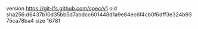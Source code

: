 version https://git-lfs.github.com/spec/v1
oid sha256:d6437b10d35bb5d7abdcc601448d1a9e84ec6f4cb0f6dff3e324b9375ca78ba4
size 16781
